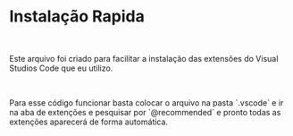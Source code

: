 <h1>Instalação Rapida</h1>
<br>
<p>Este arquivo foi criado para facilitar a instalação das extensões do Visual Studios Code que eu utilizo.</p>
<br>
<p>Para esse código funcionar basta colocar o arquivo na pasta `.vscode` e ir na aba de extenções e pesquisar por `@recommended` e pronto todas as extenções aparecerá de forma automática.</p>
